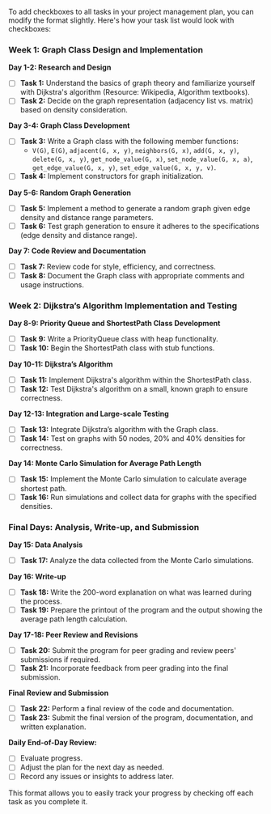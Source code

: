 To add checkboxes to all tasks in your project management plan, you can modify the format slightly. Here's how your task list would look with checkboxes:

### Week 1: Graph Class Design and Implementation

**Day 1-2: Research and Design**
- [ ] **Task 1:** Understand the basics of graph theory and familiarize yourself with Dijkstra's algorithm (Resource: Wikipedia, Algorithm textbooks).
- [ ] **Task 2:** Decide on the graph representation (adjacency list vs. matrix) based on density consideration.

**Day 3-4: Graph Class Development**
- [ ] **Task 3:** Write a Graph class with the following member functions:
    - `V(G)`, `E(G)`, `adjacent(G, x, y)`, `neighbors(G, x)`, `add(G, x, y)`, `delete(G, x, y)`, `get_node_value(G, x)`, `set_node_value(G, x, a)`, `get_edge_value(G, x, y)`, `set_edge_value(G, x, y, v)`.
- [ ] **Task 4:** Implement constructors for graph initialization.

**Day 5-6: Random Graph Generation**
- [ ] **Task 5:** Implement a method to generate a random graph given edge density and distance range parameters.
- [ ] **Task 6:** Test graph generation to ensure it adheres to the specifications (edge density and distance range).

**Day 7: Code Review and Documentation**
- [ ] **Task 7:** Review code for style, efficiency, and correctness.
- [ ] **Task 8:** Document the Graph class with appropriate comments and usage instructions.

### Week 2: Dijkstra’s Algorithm Implementation and Testing

**Day 8-9: Priority Queue and ShortestPath Class Development**
- [ ] **Task 9:** Write a PriorityQueue class with heap functionality.
- [ ] **Task 10:** Begin the ShortestPath class with stub functions.

**Day 10-11: Dijkstra’s Algorithm**
- [ ] **Task 11:** Implement Dijkstra's algorithm within the ShortestPath class.
- [ ] **Task 12:** Test Dijkstra's algorithm on a small, known graph to ensure correctness.

**Day 12-13: Integration and Large-scale Testing**
- [ ] **Task 13:** Integrate Dijkstra’s algorithm with the Graph class.
- [ ] **Task 14:** Test on graphs with 50 nodes, 20% and 40% densities for correctness.

**Day 14: Monte Carlo Simulation for Average Path Length**
- [ ] **Task 15:** Implement the Monte Carlo simulation to calculate average shortest path.
- [ ] **Task 16:** Run simulations and collect data for graphs with the specified densities.

### Final Days: Analysis, Write-up, and Submission

**Day 15: Data Analysis**
- [ ] **Task 17:** Analyze the data collected from the Monte Carlo simulations.

**Day 16: Write-up**
- [ ] **Task 18:** Write the 200-word explanation on what was learned during the process.
- [ ] **Task 19:** Prepare the printout of the program and the output showing the average path length calculation.

**Day 17-18: Peer Review and Revisions**
- [ ] **Task 20:** Submit the program for peer grading and review peers' submissions if required.
- [ ] **Task 21:** Incorporate feedback from peer grading into the final submission.

**Final Review and Submission**
- [ ] **Task 22:** Perform a final review of the code and documentation.
- [ ] **Task 23:** Submit the final version of the program, documentation, and written explanation.

**Daily End-of-Day Review:**
- [ ] Evaluate progress.
- [ ] Adjust the plan for the next day as needed.
- [ ] Record any issues or insights to address later.

This format allows you to easily track your progress by checking off each task as you complete it.